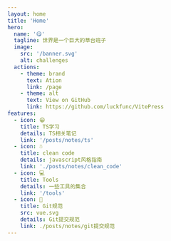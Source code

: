 ```yaml
---
layout: home
title: 'Home'
hero:
  name: '😋'
  tagline: 世界是一个巨大的草台班子
  image:
    src: '/banner.svg'
    alt: challenges
  actions:
    - theme: brand
      text: Ation
      link: /page
    - theme: alt
      text: View on GitHub
      link: https://github.com/luckfunc/VitePress
features:
  - icon: 😁
    title: TS学习
    details: TS相关笔记
    link: '/posts/notes/ts'
  - icon: ☃️
    title: clean code
    details: javascript风格指南
    link: './posts/notes/clean_code'
  - icon: 💻
    title: Tools
    details: 一些工具的集合
    link: '/tools'
  - icon: 🚀
    title: Git规范
    src: vue.svg
    details: Git提交规范
    link: ./posts/notes/git提交规范
---
```

